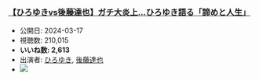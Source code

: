 ### [【ひろゆきvs後藤達也】ガチ大炎上…ひろゆき語る「諦めと人生」](https://www.youtube.com/watch?v=wABRBDbRjsM)
-   公開日: 2024-03-17
-   視聴数: 210,015
-   **いいね数: 2,613**
-   出演者: [ひろゆき](/rehacq_fan/people/ひろゆき "wikilink"), [後藤達也](/rehacq_fan/people/後藤達也 "wikilink")
- [![](https://img.youtube.com/vi/wABRBDbRjsM/hqdefault.jpg)](https://www.youtube.com/watch?v=wABRBDbRjsM)
